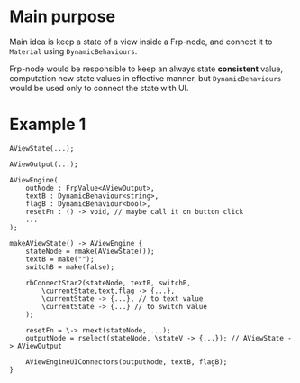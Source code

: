 # Main purpose

Main idea is keep a state of a view inside a Frp-node, and connect it to `Material` using `DynamicBehaviours`.

Frp-node would be responsible to keep an always state **consistent** value, computation new state values in effective manner, but `DynamicBehaviours` would be used only to connect the state with UI.


# Example 1

```
AViewState(...);

AViewOutput(...);

AViewEngine(
	outNode : FrpValue<AViewOutput>,
	textB : DynamicBehaviour<string>,
	flagB : DynamicBehaviour<bool>,
	resetFn : () -> void, // maybe call it on button click
	...
);

makeAViewState() -> AViewEngine {
	stateNode = rmake(AViewState());
	textB = make("");
	switchB = make(false);

	rbConnectStar2(stateNode, textB, switchB,
		\currentState,text,flag -> {...},
		\currentState -> {...}, // to text value
		\currentState -> {...} // to switch value
	);

	resetFn = \-> rnext(stateNode, ...);
	outputNode = rselect(stateNode, \stateV -> {...}); // AViewState -> AViewOutput

	AViewEngineUIConnectors(outputNode, textB, flagB);
}
```
